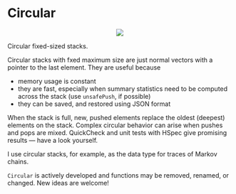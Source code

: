 
# Circular

<p align="center"><img src="https://travis-ci.org/dschrempf/circular.svg?branch=master"/></p>

Circular fixed-sized stacks.

Circular stacks with fxed maximum size are just normal vectors with a
pointer to the last element. They are useful because

-   memory usage is constant
-   they are fast, especially when summary statistics need to be
    computed across the stack (use `unsafePush`, if possible)
-   they can be saved, and restored using JSON format

When the stack is full, new, pushed elements replace the oldest (deepest)
elements on the stack. Complex circular behavior can arise when pushes and pops
are mixed. QuickCheck and unit tests with HSpec give promising results &#x2014; have
a look yourself.

I use circular stacks, for example, as the data type for traces of Markov
chains.

`Circular` is actively developed and functions may be removed, renamed, or
changed. New ideas are welcome!


